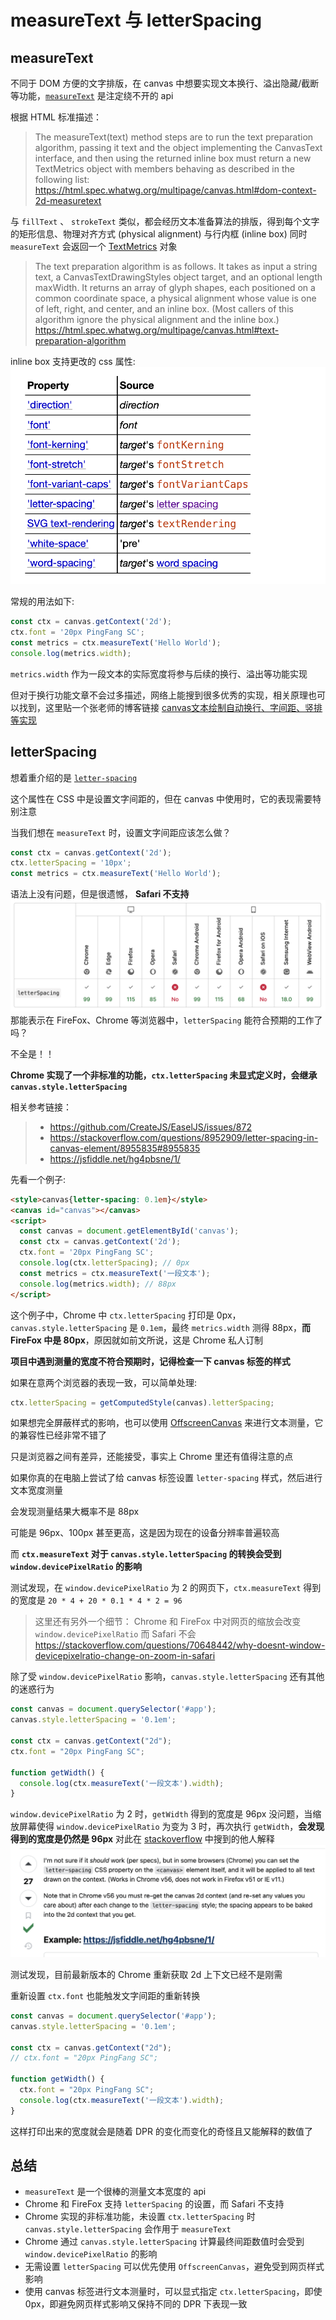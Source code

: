 # measureText 与 letterSpacing
## measureText
不同于 DOM 方便的文字排版，在 canvas 中想要实现文本换行、溢出隐藏/截断等功能，[`measureText`](https://developer.mozilla.org/zh-CN/docs/Web/API/CanvasRenderingContext2D/measureText) 是注定绕不开的 api

根据 HTML 标准描述：
>The measureText(text) method steps are to run the text preparation algorithm, passing it text and the object implementing the CanvasText interface, and then using the returned inline box must return a new TextMetrics object with members behaving as described in the following list:
https://html.spec.whatwg.org/multipage/canvas.html#dom-context-2d-measuretext

与 `fillText` 、 `strokeText` 类似，都会经历文本准备算法的排版，得到每个文字的矩形信息、物理对齐方式 (physical alignment) 与行内框 (inline box)
同时 `measureText` 会返回一个 [TextMetrics](https://developer.mozilla.org/zh-CN/docs/Web/API/TextMetrics) 对象
> The text preparation algorithm is as follows. It takes as input a string text, a CanvasTextDrawingStyles object target, and an optional length maxWidth. It returns an array of glyph shapes, each positioned on a common coordinate space, a physical alignment whose value is one of left, right, and center, and an inline box. (Most callers of this algorithm ignore the physical alignment and the inline box.)
https://html.spec.whatwg.org/multipage/canvas.html#text-preparation-algorithm

inline box 支持更改的 css 属性:
![inline box 支持更改的 css 属性](image.png)

常规的用法如下:

```js
const ctx = canvas.getContext('2d');
ctx.font = '20px PingFang SC';
const metrics = ctx.measureText('Hello World');
console.log(metrics.width);
```
 `metrics.width` 作为一段文本的实际宽度将参与后续的换行、溢出等功能实现

但对于换行功能文章不会过多描述，网络上能搜到很多优秀的实现，相关原理也可以找到，这里贴一个张老师的博客链接 [canvas文本绘制自动换行、字间距、竖排等实现](https://www.zhangxinxu.com/wordpress/2018/02/canvas-text-break-line-letter-spacing-vertical/)

## letterSpacing
想着重介绍的是 [`letter-spacing`](https://developer.mozilla.org/en-US/docs/Web/CSS/letter-spacing)

这个属性在 CSS 中是设置文字间距的，但在 canvas 中使用时，它的表现需要特别注意

当我们想在 `measureText` 时，设置文字间距应该怎么做？

```js
const ctx = canvas.getContext('2d');
ctx.letterSpacing = '10px';
const metrics = ctx.measureText('Hello World');
```
语法上没有问题，但是很遗憾， **Safari 不支持**
![letterSpacing 兼容性](image-1.png)
那能表示在 FireFox、Chrome 等浏览器中，`letterSpacing` 能符合预期的工作了吗？

不全是！！

**Chrome 实现了一个非标准的功能，`ctx.letterSpacing` 未显式定义时，会继承 `canvas.style.letterSpacing`**

相关参考链接：
> - https://github.com/CreateJS/EaselJS/issues/872
> - https://stackoverflow.com/questions/8952909/letter-spacing-in-canvas-element/8955835#8955835
> - https://jsfiddle.net/hg4pbsne/1/

先看一个例子:

```html
<style>canvas{letter-spacing: 0.1em}</style>
<canvas id="canvas"></canvas>
<script>
  const canvas = document.getElementById('canvas');
  const ctx = canvas.getContext('2d');
  ctx.font = '20px PingFang SC';
  console.log(ctx.letterSpacing); // 0px
  const metrics = ctx.measureText('一段文本');
  console.log(metrics.width); // 88px
</script>
```
这个例子中，Chrome 中 `ctx.letterSpacing` 打印是 0px，`canvas.style.letterSpacing` 是 `0.1em`，最终 `metrics.width` 测得 88px，**而 FireFox 中是 80px**，原因就如前文所说，这是 Chrome 私人订制

**项目中遇到测量的宽度不符合预期时，记得检查一下 canvas 标签的样式**

如果在意两个浏览器的表现一致，可以简单处理:

```js
ctx.letterSpacing = getComputedStyle(canvas).letterSpacing;
```

如果想完全屏蔽样式的影响，也可以使用 [OffscreenCanvas](https://developer.mozilla.org/zh-CN/docs/Web/API/OffscreenCanvas) 来进行文本测量，它的兼容性已经非常不错了

只是浏览器之间有差异，还能接受，事实上 Chrome 里还有值得注意的点

如果你真的在电脑上尝试了给 canvas 标签设置 `letter-spacing` 样式，然后进行文本宽度测量

会发现测量结果大概率不是 88px

可能是 96px、100px 甚至更高，这是因为现在的设备分辨率普遍较高

而 **`ctx.measureText` 对于 `canvas.style.letterSpacing` 的转换会受到 `window.devicePixelRatio` 的影响**

测试发现，在 `window.devicePixelRatio` 为 2 的网页下，`ctx.measureText` 得到的宽度是 
`20 * 4 + 20 * 0.1 * 4 * 2 = 96`


> 这里还有另外一个细节： Chrome 和 FireFox 中对网页的缩放会改变 `window.devicePixelRatio` 而 Safari 不会
> https://stackoverflow.com/questions/70648442/why-doesnt-window-devicepixelratio-change-on-zoom-in-safari

除了受 `window.devicePixelRatio` 影响，`canvas.style.letterSpacing` 还有其他的迷惑行为

```js
const canvas = document.querySelector('#app');
canvas.style.letterSpacing = '0.1em';

const ctx = canvas.getContext("2d");
ctx.font = "20px PingFang SC";

function getWidth() {
  console.log(ctx.measureText('一段文本').width);
}
```
`window.devicePixelRatio` 为 2 时，`getWidth` 得到的宽度是 96px 没问题，当缩放屏幕使得 `window.devicePixelRatio` 为变为 3 时，再次执行 `getWidth`，**会发现得到的宽度是仍然是 96px**
对此在 [stackoverflow](https://stackoverflow.com/questions/8952909/letter-spacing-in-canvas-element/8955835#8955835) 中搜到的他人解释
![re-get the canvas 2d ](image-2.png)

测试发现，目前最新版本的 Chrome 重新获取 2d 上下文已经不是刚需

重新设置 `ctx.font` 也能触发文字间距的重新转换

```js
const canvas = document.querySelector('#app');
canvas.style.letterSpacing = '0.1em';

const ctx = canvas.getContext("2d");
// ctx.font = "20px PingFang SC";

function getWidth() {
  ctx.font = "20px PingFang SC";
  console.log(ctx.measureText('一段文本').width);
}
```
这样打印出来的宽度就会是随着 DPR 的变化而变化的奇怪且又能解释的数值了

## 总结
- `measureText` 是一个很棒的测量文本宽度的 api
- Chrome 和 FireFox 支持 `letterSpacing` 的设置，而 Safari 不支持
- Chrome 实现的非标准功能，未设置 `ctx.letterSpacing` 时 `canvas.style.letterSpacing` 会作用于 `measureText`
- Chrome 通过 `canvas.style.letterSpacing` 计算最终间距数值时会受到 `window.devicePixelRatio` 的影响
- 无需设置 `letterSpacing` 可以优先使用 `OffscreenCanvas`，避免受到网页样式影响
- 使用 canvas 标签进行文本测量时，可以显式指定 `ctx.letterSpacing`，即使 0px，即避免网页样式影响又保持不同的 DPR 下表现一致